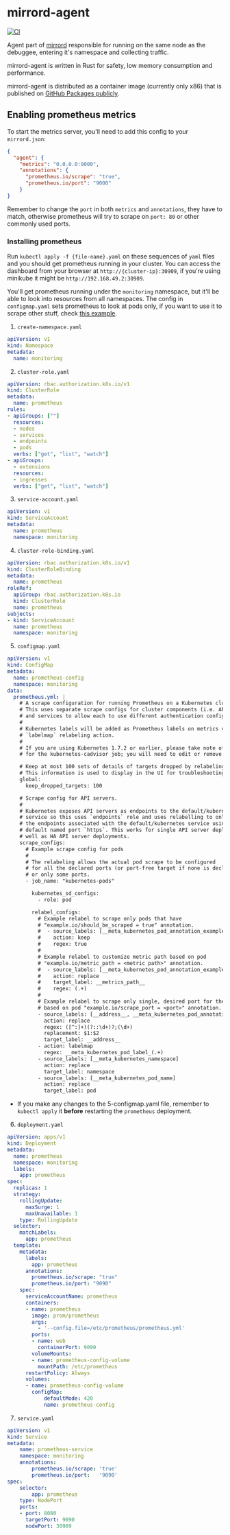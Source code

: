 # mirrord-agent
[![CI](https://github.com/metalbear-co/mirrord/actions/workflows/ci.yaml/badge.svg)](https://github.com/metalbear-co/mirrord/actions/workflows/ci.yaml)

Agent part of [mirrord](https://github.com/metalbear-co/mirrord) responsible for running on the same node as the debuggee, entering it's namespace and collecting traffic.

mirrord-agent is written in Rust for safety, low memory consumption and performance.

mirrord-agent is distributed as a container image (currently only x86) that is published on [GitHub Packages publicly](https://github.com/metalbear-co/mirrord-agent/pkgs/container/mirrord-agent). 

## Enabling prometheus metrics

To start the metrics server, you'll need to add this config to your `mirrord.json`:

```json
{
  "agent": {
    "metrics": "0.0.0.0:9000",
    "annotations": {
      "prometheus.io/scrape": "true",
      "prometheus.io/port": "9000"
    }
}
```

Remember to change the `port` in both `metrics` and `annotations`, they have to match,
otherwise prometheus will try to scrape on `port: 80` or other commonly used ports.

### Installing prometheus

Run `kubectl apply -f {file-name}.yaml` on these sequences of `yaml` files and you should
get prometheus running in your cluster. You can access the dashboard from your browser at
`http://{cluster-ip}:30909`, if you're using minikube it might be
`http://192.168.49.2:30909`.

You'll get prometheus running under the `monitoring` namespace, but it'll be able to look
into resources from all namespaces. The config in `configmap.yaml` sets prometheus to look
at pods only, if you want to use it to scrape other stuff, check
[this example](https://github.com/prometheus/prometheus/blob/main/documentation/examples/prometheus-kubernetes.yml).

1. `create-namespace.yaml`

```yaml
apiVersion: v1
kind: Namespace
metadata:
  name: monitoring
```

2. `cluster-role.yaml`

```yaml
apiVersion: rbac.authorization.k8s.io/v1
kind: ClusterRole
metadata:
  name: prometheus
rules:
- apiGroups: [""]
  resources:
  - nodes
  - services
  - endpoints
  - pods
  verbs: ["get", "list", "watch"]
- apiGroups:
  - extensions
  resources:
  - ingresses
  verbs: ["get", "list", "watch"]
```

3. `service-account.yaml`

```yaml
apiVersion: v1
kind: ServiceAccount
metadata:
  name: prometheus
  namespace: monitoring
```

4. `cluster-role-binding.yaml`

```yaml
apiVersion: rbac.authorization.k8s.io/v1
kind: ClusterRoleBinding
metadata:
  name: prometheus
roleRef:
  apiGroup: rbac.authorization.k8s.io
  kind: ClusterRole
  name: prometheus
subjects:
- kind: ServiceAccount
  name: prometheus
  namespace: monitoring
```

5. `configmap.yaml`

```yaml
apiVersion: v1
kind: ConfigMap
metadata:
  name: prometheus-config
  namespace: monitoring
data:
  prometheus.yml: |
    # A scrape configuration for running Prometheus on a Kubernetes cluster.
    # This uses separate scrape configs for cluster components (i.e. API server, node)
    # and services to allow each to use different authentication configs.
    #
    # Kubernetes labels will be added as Prometheus labels on metrics via the
    # `labelmap` relabeling action.
    #
    # If you are using Kubernetes 1.7.2 or earlier, please take note of the comments
    # for the kubernetes-cadvisor job; you will need to edit or remove this job.

    # Keep at most 100 sets of details of targets dropped by relabeling.
    # This information is used to display in the UI for troubleshooting.
    global:
      keep_dropped_targets: 100

    # Scrape config for API servers.
    #
    # Kubernetes exposes API servers as endpoints to the default/kubernetes
    # service so this uses `endpoints` role and uses relabelling to only keep
    # the endpoints associated with the default/kubernetes service using the
    # default named port `https`. This works for single API server deployments as
    # well as HA API server deployments.
    scrape_configs:
      # Example scrape config for pods
      #
      # The relabeling allows the actual pod scrape to be configured
      # for all the declared ports (or port-free target if none is declared)
      # or only some ports.
      - job_name: "kubernetes-pods"

        kubernetes_sd_configs:
          - role: pod

        relabel_configs:
          # Example relabel to scrape only pods that have
          # "example.io/should_be_scraped = true" annotation.
          #  - source_labels: [__meta_kubernetes_pod_annotation_example_io_should_be_scraped]
          #    action: keep
          #    regex: true
          #
          # Example relabel to customize metric path based on pod
          # "example.io/metric_path = <metric path>" annotation.
          #  - source_labels: [__meta_kubernetes_pod_annotation_example_io_metric_path]
          #    action: replace
          #    target_label: __metrics_path__
          #    regex: (.+)
          #
          # Example relabel to scrape only single, desired port for the pod
          # based on pod "example.io/scrape_port = <port>" annotation.
          - source_labels: [__address__, __meta_kubernetes_pod_annotation_prometheus_io_port]
            action: replace
            regex: ([^:]+)(?::\d+)?;(\d+)
            replacement: $1:$2
            target_label: __address__
          - action: labelmap
            regex: __meta_kubernetes_pod_label_(.+)
          - source_labels: [__meta_kubernetes_namespace]
            action: replace
            target_label: namespace
          - source_labels: [__meta_kubernetes_pod_name]
            action: replace
            target_label: pod
```

- If you make any changes to the 5-configmap.yaml file, remember to `kubectl apply` it
 **before** restarting the `prometheus` deployment.

6. `deployment.yaml`

```yaml
apiVersion: apps/v1
kind: Deployment
metadata:
  name: prometheus
  namespace: monitoring
  labels:
    app: prometheus
spec:
  replicas: 1
  strategy:
    rollingUpdate:
      maxSurge: 1
      maxUnavailable: 1
    type: RollingUpdate
  selector:
    matchLabels:
      app: prometheus
  template:
    metadata:
      labels:
        app: prometheus
      annotations:
        prometheus.io/scrape: "true"
        prometheus.io/port: "9090"
    spec:
      serviceAccountName: prometheus
      containers:
      - name: prometheus
        image: prom/prometheus
        args:
          - '--config.file=/etc/prometheus/prometheus.yml'
        ports:
        - name: web
          containerPort: 9090
        volumeMounts:
        - name: prometheus-config-volume
          mountPath: /etc/prometheus
      restartPolicy: Always
      volumes:
      - name: prometheus-config-volume
        configMap:
            defaultMode: 420
            name: prometheus-config
```

7. `service.yaml`

```yaml
apiVersion: v1
kind: Service
metadata:
    name: prometheus-service
    namespace: monitoring
    annotations:
        prometheus.io/scrape: 'true'
        prometheus.io/port:   '9090'
spec:
    selector:
        app: prometheus
    type: NodePort
    ports:
    - port: 8080
      targetPort: 9090
      nodePort: 30909
```
